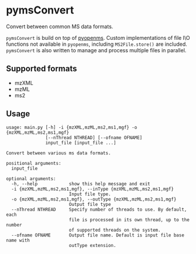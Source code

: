 # pymsConvert
Convert between common MS data formats.

`pymsConvert` is build on top of [pyopenms](https://pyopenms.readthedocs.io/en/latest/installation.html). 
Custom implementations of file I\O functions not available in `pyopenms`, including `MS2File.store()` are included.
`pymsConvert` is also written to manage and process multiple files in parallel.

## Supported formats
* mzXML
* mzML
* ms2

## Usage
```
usage: main.py [-h] -i {mzXML,mzML,ms2,ms1,mgf} -o {mzXML,mzML,ms2,ms1,mgf}
               [--nThread NTHREAD] [--ofname OFNAME]
               input_file [input_file ...]

Convert between various ms data formats.

positional arguments:
  input_file

optional arguments:
  -h, --help            show this help message and exit
  -i {mzXML,mzML,ms2,ms1,mgf}, --inType {mzXML,mzML,ms2,ms1,mgf}
                        Input file type.
  -o {mzXML,mzML,ms2,ms1,mgf}, --outType {mzXML,mzML,ms2,ms1,mgf}
                        Output file type
  --nThread NTHREAD     Specify number of threads to use. By default, each
                        file is processed in its own thread, up to the number
                        of supported threads on the system.
  --ofname OFNAME       Output file name. Default is input file base name with
                        outType extension.

```

